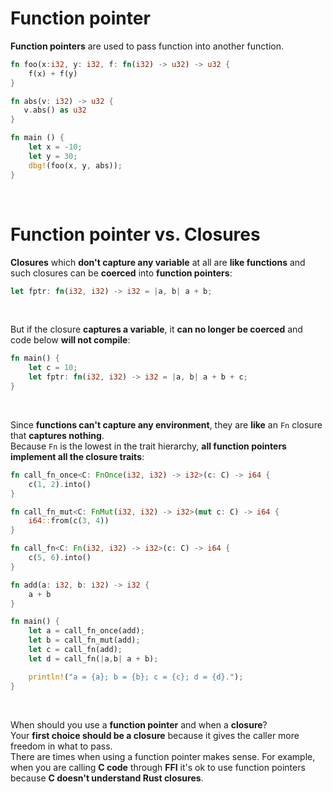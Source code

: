 # Function pointer
**Function pointers** are used to pass function into another function.<br>

```Rust
fn foo(x:i32, y: i32, f: fn(i32) -> u32) -> u32 {
    f(x) + f(y)
}

fn abs(v: i32) -> u32 {
   v.abs() as u32
}

fn main () {
    let x = -10;
    let y = 30;
    dbg!(foo(x, y, abs));
}
```

<br>

# Function pointer vs. Closures
**Closures** which **don't capture any variable** at all are **like functions** and such closures can be **coerced** into **function pointers**:
```Rust
let fptr: fn(i32, i32) -> i32 = |a, b| a + b;
```

<br>

But if the closure **captures a variable**, it **can no longer be coerced** and code below **will not compile**:
```Rust
fn main() {
    let c = 10;
    let fptr: fn(i32, i32) -> i32 = |a, b| a + b + c;
}
```

<br>

Since **functions can't capture any environment**, they are **like** an `Fn` closure that **captures nothing**.<br>
Because `Fn` is the lowest in the trait hierarchy, **all function pointers implement all the closure traits**:
```Rust
fn call_fn_once<C: FnOnce(i32, i32) -> i32>(c: C) -> i64 {
    c(1, 2).into()
}

fn call_fn_mut<C: FnMut(i32, i32) -> i32>(mut c: C) -> i64 {
    i64::from(c(3, 4))
}

fn call_fn<C: Fn(i32, i32) -> i32>(c: C) -> i64 {
    c(5, 6).into()
}

fn add(a: i32, b: i32) -> i32 {
    a + b
}

fn main() {
    let a = call_fn_once(add);
    let b = call_fn_mut(add);
    let c = call_fn(add);
    let d = call_fn(|a,b| a + b);

    println!("a = {a}; b = {b}; c = {c}; d = {d}.");
}
```

<br>

When should you use a **function pointer** and when a **closure**?<br>
Your **first choice should be a closure** because it gives the caller more freedom in what to pass.<br>
There are times when using a function pointer makes sense. For example, when you are calling **C code** through **FFI** it's ok to use function pointers because **C doesn't understand Rust closures**.
